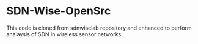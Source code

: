 # SDN-Wise-OpenSrc

This code is cloned from sdnwiselab repository and enhanced to perform analaysis of SDN in wireless sensor networks

